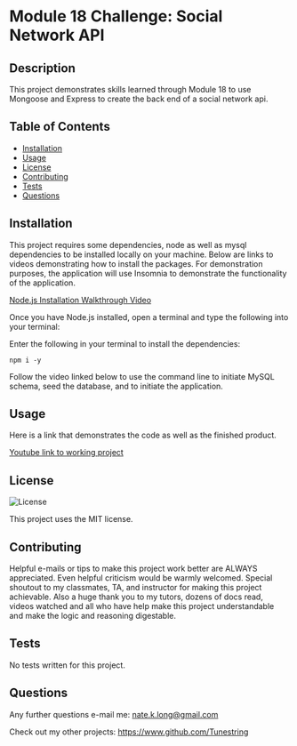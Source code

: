 # Module 18 Challenge: Social Network API

## Description

This project demonstrates skills learned through Module 18 to use Mongoose and Express to create the back end of a social network api.

## Table of Contents
- [Installation](#installation)
- [Usage](#usage)
- [License](#license)
- [Contributing](#contributing)
- [Tests](#tests)
- [Questions](#questions)

## Installation
This project requires some dependencies, node as well as mysql dependencies to be installed locally on your machine. Below are links to videos demonstrating how to install the packages. For demonstration purposes, the application will use Insomnia to demonstrate the functionality of the application.

[Node.js Installation Walkthrough Video](https://youtu.be/q5uAZbd4r3I)  

Once you have Node.js installed, open a terminal and type the following into your terminal:

Enter the following in your terminal to install the dependencies:
```
npm i -y
```
Follow the video linked below to use the command line to initiate MySQL schema, seed the database, and to initiate the application.

## Usage

Here is a link that demonstrates the code as well as the finished product.

[Youtube link to working project](https://www.youtube.com/watch?v=JbYH1PkfQyQ)

## License

![License](https://img.shields.io/badge/License-MIT-brightgreen.svg)


This project uses the MIT license.

## Contributing

Helpful e-mails or tips to make this project work better are ALWAYS appreciated. Even helpful criticism would be warmly welcomed. Special shoutout to my classmates, TA, and instructor for making this project achievable. Also a huge thank you to my tutors, dozens of docs read, videos watched and all who have help make this project understandable and make the logic and reasoning digestable. 

## Tests

No tests written for this project.

## Questions

Any further questions e-mail me: nate.k.long@gmail.com

Check out my other projects: https://www.github.com/Tunestring